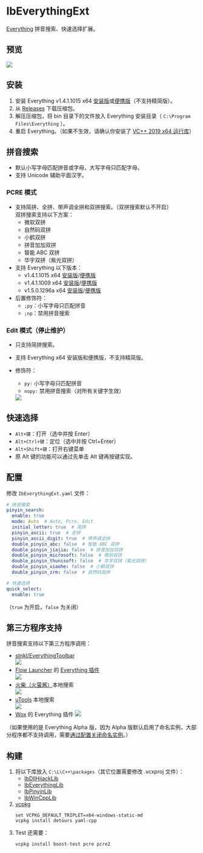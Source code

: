 ﻿# IbEverythingExt
[Everything](https://www.voidtools.com/) 拼音搜索、快速选择扩展。 

## 预览
![](docs/preview.png)

## 安装
1. 安装 Everything v1.4.1.1015 x64 [安装版](https://www.voidtools.com/Everything-1.4.1.1015.x64-Setup.exe)或[便携版](https://www.voidtools.com/Everything-1.4.1.1015.x64.zip)（不支持精简版）。
1. 从 [Releases](../../releases) 下载压缩包。
1. 解压压缩包，将 bin 目录下的文件放入 Everything 安装目录（ `C:\Program Files\Everything` ）。
1. 重启 Everything。（如果不生效，请确认你安装了 [VC++ 2019 x64 运行库](https://support.microsoft.com/topic/the-latest-supported-visual-c-downloads-2647da03-1eea-4433-9aff-95f26a218cc0)）

## 拼音搜索
* 默认小写字母匹配拼音或字母，大写字母只匹配字母。
* 支持 Unicode 辅助平面汉字。

### PCRE 模式
* 支持简拼、全拼、带声调全拼和双拼搜索。（双拼搜索默认不开启）  
  双拼搜索支持以下方案：
    * 微软双拼
    * 自然码双拼
    * 小鹤双拼
    * 拼音加加双拼
    * 智能 ABC 双拼
    * 华宇双拼（紫光双拼）
* 支持 Everything 以下版本：
  * v1.4.1.1015 x64 [安装版](https://www.voidtools.com/Everything-1.4.1.1015.x64-Setup.exe)/[便携版](https://www.voidtools.com/Everything-1.4.1.1015.x64.zip)
  * v1.4.1.1009 x64 [安装版](https://www.voidtools.com/Everything-1.4.1.1009.x64-Setup.exe)/[便携版](https://www.voidtools.com/Everything-1.4.1.1009.x64.zip)
  * v1.5.0.1296a x64 [安装版](https://www.voidtools.com/Everything-1.5.0.1296a.x64-Setup.exe)/[便携版](https://www.voidtools.com/Everything-1.5.0.1296a.x64.zip)
* 后置修饰符：
  * `;py`：小写字母只匹配拼音
  * `;np`：禁用拼音搜索

### Edit 模式（停止维护）
* 只支持简拼搜索。
* 支持 Everything x64 安装版和便携版，不支持精简版。
* 修饰符：
    * `py:` 小写字母只匹配拼音
    * `nopy:` 禁用拼音搜索（对所有关键字生效）

  <img src="docs/search.png" style="max-height: 500px;"/>

## 快速选择
* `Alt+键`：打开（选中并按 Enter）
* `Alt+Ctrl+键`：定位（选中并按 Ctrl+Enter）
* `Alt+Shift+键`：打开右键菜单
* 原 Alt 键的功能可以通过先单击 Alt 键再按键实现。

## 配置
修改 `IbEverythingExt.yaml` 文件：
```yaml
# 拼音搜索
pinyin_search:
  enable: true
  mode: Auto  # Auto, Pcre, Edit
  initial_letter: true  # 简拼
  pinyin_ascii: true  # 全拼
  pinyin_ascii_digit: true  # 带声调全拼
  double_pinyin_abc: false  # 智能 ABC 双拼
  double_pinyin_jiajia: false  # 拼音加加双拼
  double_pinyin_microsoft: false  # 微软双拼
  double_pinyin_thunisoft: false  # 华宇双拼（紫光双拼）
  double_pinyin_xiaohe: false  # 小鹤双拼
  double_pinyin_zrm: false  # 自然码双拼

# 快速选择
quick_select:
  enable: true
```
（`true` 为开启，`false` 为关闭）

## 第三方程序支持
拼音搜索支持以下第三方程序调用：

* [stnkl/EverythingToolbar](https://github.com/stnkl/EverythingToolbar)  
  <img src="docs/EverythingToolbar.png" style="max-height: 400px;"/>
* [Flow Launcher](https://github.com/Flow-Launcher/Flow.Launcher) 的 [Everything 插件](https://github.com/Flow-Launcher/Flow.Launcher.Plugin.Everything)  
  <img src="docs/FlowLauncher.png"/>
* [火柴（火萤酱）](https://www.huochaipro.com/)本地搜索  
  <img src="docs/HuoChat.png"/>
* [uTools](https://u.tools) 本地搜索  
  <img src="docs/uTools.png" style="max-height: 400px;"/>
* [Wox](https://github.com/Wox-launcher/Wox) 的 Everything 插件 
  <img src="docs/Wox.png"/>

（如果使用的是 Everything Alpha 版，因为 Alpha 版默认启用了命名实例，大部分程序都不支持调用，需要[通过配置关闭命名实例](../../issues/5)。）

## 构建
1. 将以下库放入 `C:\L\C++\packages`（其它位置需要修改 .vcxproj 文件）：
    * [IbDllHijackLib](https://github.com/Chaoses-Ib/IbDllHijackLib/tree/master/DllHijackLib/IbDllHijackLib)
    * [IbEverythingLib](https://github.com/Chaoses-Ib/IbEverythingLib/tree/master/Cpp/IbEverythingLib)
    * [IbPinyinLib](https://github.com/Chaoses-Ib/IbPinyinLib)
    * [IbWinCppLib](https://github.com/Chaoses-Ib/IbWinCppLib/tree/master/WinCppLib/IbWinCppLib)
2. [vcpkg](https://github.com/microsoft/vcpkg)
    ```
    set VCPKG_DEFAULT_TRIPLET=x64-windows-static-md
    vcpkg install detours yaml-cpp
    ```
3. Test 还需要：
    ```
    vcpkg install boost-test pcre pcre2
    ```